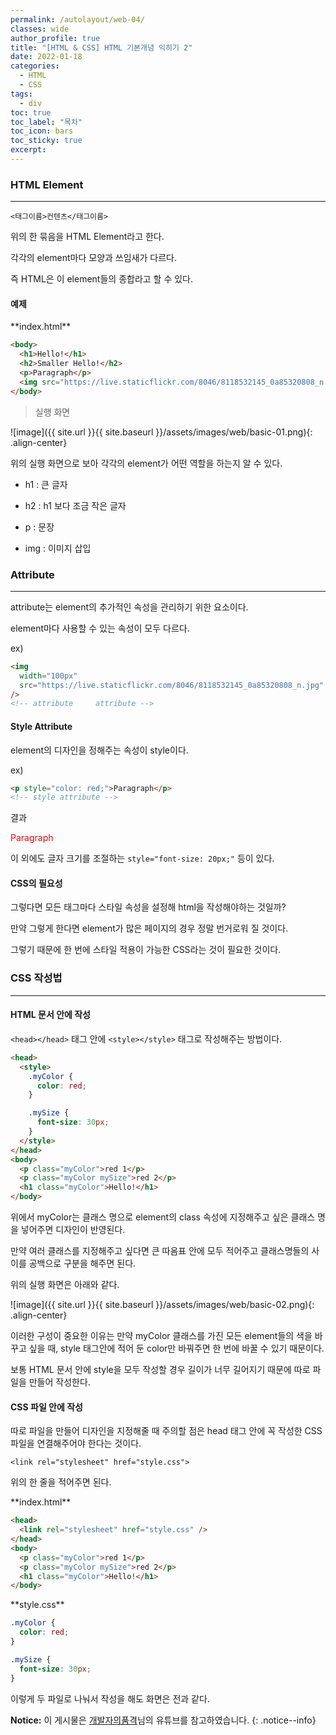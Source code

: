 ```yaml
---
permalink: /autolayout/web-04/
classes: wide
author_profile: true
title: "[HTML & CSS] HTML 기본개념 익히기 2"
date: 2022-01-18
categories:
  - HTML
  - CSS
tags:
  - div
toc: true
toc_label: "목차"
toc_icon: bars
toc_sticky: true
excerpt:
---
```


### HTML Element

---

`<태그이름>컨텐츠</태그이름>` <br>

위의 한 묶음을 HTML Element라고 한다.

각각의 element마다 모양과 쓰임새가 다르다.

즉 HTML은 이 element들의 종합라고 할 수 있다.

#### 예제

<div class="notice" markdown="1">
**index.html**

```html
<body>
  <h1>Hello!</h1>
  <h2>Smaller Hello!</h2>
  <p>Paragraph</p>
  <img src="https://live.staticflickr.com/8046/8118532145_0a85320808_n.jpg" />
</body>
```

</div>

> 실행 화면

![image]({{ site.url }}{{ site.baseurl }}/assets/images/web/basic-01.png){: .align-center}

위의 실행 화면으로 보아 각각의 element가 어떤 역할을 하는지 알 수 있다.

- h1 : 큰 글자

- h2 : h1 보다 조금 작은 글자

- p : 문장

- img : 이미지 삽입

### Attribute

---

attribute는 element의 추가적인 속성을 관리하기 위한 요소이다.

element마다 사용할 수 있는 속성이 모두 다르다.

ex)

```html
<img
  width="100px"
  src="https://live.staticflickr.com/8046/8118532145_0a85320808_n.jpg"
/>
<!-- attribute     attribute -->
```

#### Style Attribute

element의 디자인을 정해주는 속성이 style이다.

ex)

```html
<p style="color: red;">Paragraph</p>
<!-- style attribute -->
```

결과

<span style="color: red">Paragraph</span>

이 외에도 글자 크기를 조절하는 `style="font-size: 20px;"` 등이 있다.

#### CSS의 필요성

그렇다면 모든 태그마다 스타일 속성을 설정해 html을 작성해야하는 것일까?

만약 그렇게 한다면 element가 많은 페이지의 경우 정말 번거로워 질 것이다.

그렇기 때문에 한 번에 스타일 적용이 가능한 CSS라는 것이 필요한 것이다.

### CSS 작성법

---

#### HTML 문서 안에 작성

`<head></head>` 태그 안에 `<style></style>` 태그로 작성해주는 방법이다.

```html
<head>
  <style>
    .myColor {
      color: red;
    }

    .mySize {
      font-size: 30px;
    }
  </style>
</head>
<body>
  <p class="myColor">red 1</p>
  <p class="myColor mySize">red 2</p>
  <h1 class="myColor">Hello!</h1>
</body>
```

위에서 myColor는 클래스 명으로 element의 class 속성에 지정해주고 싶은 클래스 명을 넣어주면 디자인이 반영된다.

만약 여러 클래스를 지정해주고 싶다면 큰 따옴표 안에 모두 적어주고 클래스명들의 사이를 공백으로 구분을 해주면 된다.

위의 실행 화면은 아래와 같다.

![image]({{ site.url }}{{ site.baseurl }}/assets/images/web/basic-02.png){: .align-center}

이러한 구성이 중요한 이유는 만약 myColor 클래스를 가진 모든 element들의 색을 바꾸고 싶을 때, style 태그안에 적어 둔 color만 바꿔주면 한 번에 바꿀 수 있기 때문이다.

보통 HTML 문서 안에 style을 모두 작성할 경우 길이가 너무 길어지기 때문에 따로 파일을 만들어 작성한다.

#### CSS 파일 안에 작성

따로 파일을 만들어 디자인을 지정해줄 때 주의할 점은 head 태그 안에 꼭 작성한 CSS 파일을 연결해주어야 한다는 것이다.

`<link rel="stylesheet" href="style.css">`

위의 한 줄을 적어주면 된다.

<div class="notice" markdown="1">
**index.html**

```html
<head>
  <link rel="stylesheet" href="style.css" />
</head>
<body>
  <p class="myColor">red 1</p>
  <p class="myColor mySize">red 2</p>
  <h1 class="myColor">Hello!</h1>
</body>
```

</div>

<div class="notice" markdown="1">
**style.css**

```css
.myColor {
  color: red;
}

.mySize {
  font-size: 30px;
}
```

</div>

이렇게 두 파일로 나눠서 작성을 해도 화면은 전과 같다.

**Notice:** 이 게시물은 [개발자의품격](https://www.youtube.com/watch?v=cb7VlXqFla4)님의 유튜브를 참고하였습니다.
{: .notice--info}
